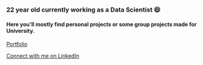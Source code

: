 ### 22 year old currently working as a Data Scientist 😄

#### Here you'll mostly find personal projects or some group projects made for University. 

[Portfolio](https://ignaciocazcarra.github.io/Portfolio/home)

[Connect with me on LinkedIn](https://www.linkedin.com/in/ignacio-cazcarra-5b1a941a4/)

<!--
**IgnacioCazcarra/IgnacioCazcarra** is a ✨ _special_ ✨ repository because its `README.md` (this file) appears on your GitHub profile.

Here are some ideas to get you started:

- 🔭 I’m currently working on ...
- 🌱 I’m currently learning ...
- 👯 I’m looking to collaborate on ...
- 🤔 I’m looking for help with ...
- 💬 Ask me about ...
- 📫 How to reach me: ...
- 😄 Pronouns: ...
- ⚡ Fun fact: ...
-->
